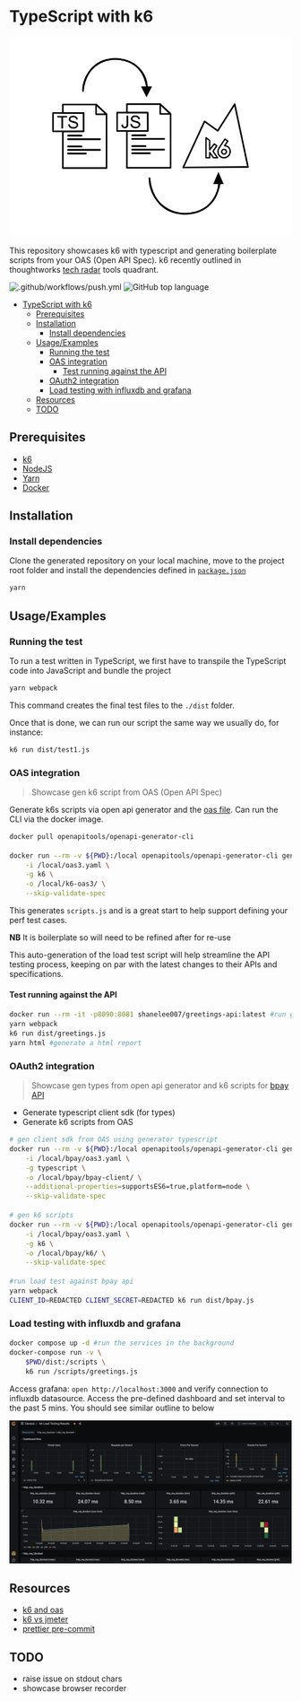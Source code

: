 # TypeScript with k6

![banner](assets/ts-js-k6.png)

This repository showcases k6 with typescript and generating boilerplate scripts from your OAS (Open API Spec). k6 recently outlined in thoughtworks [tech radar](https://www.thoughtworks.com/radar/tools?blipid=202010078) tools quadrant.

![.github/workflows/push.yml](https://github.com/shavo007/k6-demo/workflows/.github/workflows/push.yml/badge.svg?branch=main)
![GitHub top language](https://img.shields.io/github/languages/top/shavo007/k6-demo)

- [TypeScript with k6](#typescript-with-k6)
  - [Prerequisites](#prerequisites)
  - [Installation](#installation)
    - [Install dependencies](#install-dependencies)
  - [Usage/Examples](#usageexamples)
    - [Running the test](#running-the-test)
    - [OAS integration](#oas-integration)
      - [Test running against the API](#test-running-against-the-api)
    - [OAuth2 integration](#oauth2-integration)
    - [Load testing with influxdb and grafana](#load-testing-with-influxdb-and-grafana)
  - [Resources](#resources)
  - [TODO](#todo)

## Prerequisites

- [k6](https://k6.io/docs/getting-started/installation)
- [NodeJS](https://nodejs.org/en/download/)
- [Yarn](https://yarnpkg.com/getting-started/install)
- [Docker](https://docs.docker.com/get-docker/)

## Installation

### Install dependencies

Clone the generated repository on your local machine, move to the project root folder and install the dependencies defined in [`package.json`](./package.json)

```bash
yarn
```

## Usage/Examples

### Running the test

To run a test written in TypeScript, we first have to transpile the TypeScript code into JavaScript and bundle the project

```bash
yarn webpack
```

This command creates the final test files to the `./dist` folder.

Once that is done, we can run our script the same way we usually do, for instance:

```bash
k6 run dist/test1.js
```

### OAS integration

> Showcase gen k6 script from OAS (Open API Spec)

Generate k6s scripts via open api generator and the [oas file](oas3.yaml). Can run the CLI via the docker image.

```bash
docker pull openapitools/openapi-generator-cli

docker run --rm -v ${PWD}:/local openapitools/openapi-generator-cli generate \
    -i /local/oas3.yaml \
    -g k6 \
    -o /local/k6-oas3/ \
    --skip-validate-spec

```

This generates `scripts.js` and is a great start to help support defining your perf test cases.

**NB** It is boilerplate so will need to be refined after for re-use

This auto-generation of the load test script will help streamline the API testing process, keeping on par with the latest changes to their APIs and specifications.

#### Test running against the API

```bash
docker run --rm -it -p8090:8081 shanelee007/greetings-api:latest #run greetings API
yarn webpack
k6 run dist/greetings.js
yarn html #generate a html report
```

### OAuth2 integration

> Showcase gen types from open api generator and k6 scripts for [bpay API](./bpay/oas3.yaml)

- Generate typescript client sdk (for types)
- Generate k6 scripts from OAS

```bash
# gen client sdk from OAS using generator typescript
docker run --rm -v ${PWD}:/local openapitools/openapi-generator-cli generate \
    -i /local/bpay/oas3.yaml \
    -g typescript \
    -o /local/bpay/bpay-client/ \
    --additional-properties=supportsES6=true,platform=node \
    --skip-validate-spec

# gen k6 scripts
docker run --rm -v ${PWD}:/local openapitools/openapi-generator-cli generate \
    -i /local/bpay/oas3.yaml \
    -g k6 \
    -o /local/bpay/k6/ \
    --skip-validate-spec

#run load test against bpay api
yarn webpack
CLIENT_ID=REDACTED CLIENT_SECRET=REDACTED k6 run dist/bpay.js
```

### Load testing with influxdb and grafana

```bash
docker compose up -d #run the services in the background
docker-compose run -v \
    $PWD/dist:/scripts \
    k6 run /scripts/greetings.js

```

Access grafana: `open http://localhost:3000` and verify connection to influxdb datasource. Access the pre-defined dashboard and set interval to the past 5 mins. You should see similar outline to below

![Grafana dashboard](./assets/grafana.png)

## Resources

- [k6 and oas](https://k6.io/blog/load-testing-your-api-with-swagger-openapi-and-k6/)
- [k6 vs jmeter](https://k6.io/blog/k6-vs-jmeter/)
- [prettier pre-commit](https://prettier.io/docs/en/precommit.html)

## TODO

- raise issue on stdout chars
- showcase browser recorder
